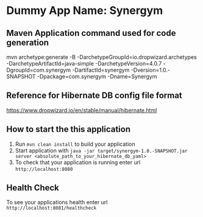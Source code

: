 # Dummy App Name: Synergym

Maven Application command used for code generation
---

mvn archetype:generate -B -DarchetypeGroupId=io.dropwizard.archetypes -DarchetypeArtifactId=java-simple -DarchetypeVersion=4.0.7 -DgroupId=com.synergym -DartifactId=synergym -Dversion=1.0.-SNAPSHOT -Dpackage=com.synergym -Dname=Synergym

Reference for Hibernate DB config file format
---

https://www.dropwizard.io/en/stable/manual/hibernate.html


How to start the this application
---

1. Run `mvn clean install` to build your application
2. Start application with `java -jar target/synergym-1.0.-SNAPSHOT.jar server <absolute_path_to_your_hibernate_db_yaml>`
3. To check that your application is running enter url `http://localhost:8080`

Health Check
---

To see your applications health enter url `http://localhost:8081/healthcheck`
